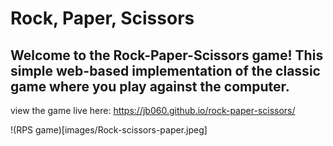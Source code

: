 # Rock, Paper, Scissors
## Welcome to the Rock-Paper-Scissors game! This simple web-based implementation of the classic game where you play against the computer.
view the game live here: https://jb060.github.io/rock-paper-scissors/

!(RPS game)[images/Rock-scissors-paper.jpeg]
